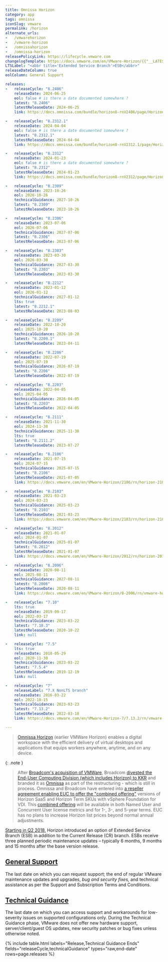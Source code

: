 ```yaml
---
title: Omnissa Horizon
category: app
tags: omnissa
iconSlug: vmware
permalink: /horizon
alternate_urls:
-   /vmwarehorizon
-   /vmware-horizon
-   /omnissahorizon
-   /omnissa-horizon
releasePolicyLink: https://lifecycle.vmware.com
changelogTemplate: https://docs.vmware.com/en/VMware-Horizon/{{"__LATEST__"|replace_first:'.','-'}}/rn/vmware-horizon-{{"__LATEST__"|replace_first:'.','-'|replace:'.',''}}-release-notes/index.html
LTSLabel: "<abbr title='Extended Service Branch'>ESB</abbr>"
releaseDateColumn: true
eolColumn: General Support

releases:
-   releaseCycle: "8.2406"
    releaseDate: 2024-06-25
    eol: false # is there a date documented somewhere ?
    latest: "8.2406"
    latestReleaseDate: 2024-06-25
    link: https://docs.omnissa.com/bundle/horizon8-rnV2406/page/Horizon8-ReleaseNotes.html

-   releaseCycle: "8.2312.1"
    releaseDate: 2024-04-04
    eol: false # is there a date documented somewhere ?
    latest: "8.2312.1"
    latestReleaseDate: 2024-04-04
    link: https://docs.omnissa.com/bundle/horizon8-rnV2312.1/page/Horizon8-ReleaseNotes.html

-   releaseCycle: "8.2312"
    releaseDate: 2024-01-23
    eol: false # is there a date documented somewhere ?
    latest: "8.2312"
    latestReleaseDate: 2024-01-23
    link: https://docs.omnissa.com/bundle/horizon8-rnV2312/page/Horizon8-ReleaseNotes.html

-   releaseCycle: "8.2309"
    releaseDate: 2023-10-26
    eol: 2026-10-26
    technicalGuidance: 2027-10-26
    latest: "8.2309"
    latestReleaseDate: 2023-10-26

-   releaseCycle: "8.2306"
    releaseDate: 2023-07-06
    eol: 2026-07-06
    technicalGuidance: 2027-07-06
    latest: "8.2306"
    latestReleaseDate: 2023-07-06

-   releaseCycle: "8.2303"
    releaseDate: 2023-03-30
    eol: 2026-03-30
    technicalGuidance: 2027-03-30
    latest: "8.2303"
    latestReleaseDate: 2023-03-30

-   releaseCycle: "8.2212"
    releaseDate: 2023-01-12
    eol: 2026-01-12
    technicalGuidance: 2027-01-12
    lts: true
    latest: "8.2212.1"
    latestReleaseDate: 2023-08-03

-   releaseCycle: "8.2209"
    releaseDate: 2022-10-20
    eol: 2025-10-20
    technicalGuidance: 2026-10-20
    latest: "8.2209.1"
    latestReleaseDate: 2023-04-11

-   releaseCycle: "8.2206"
    releaseDate: 2022-07-19
    eol: 2025-07-19
    technicalGuidance: 2026-07-19
    latest: "8.2206"
    latestReleaseDate: 2022-07-19

-   releaseCycle: "8.2203"
    releaseDate: 2022-04-05
    eol: 2025-04-05
    technicalGuidance: 2026-04-05
    latest: "8.2203"
    latestReleaseDate: 2022-04-05

-   releaseCycle: "8.2111"
    releaseDate: 2021-11-30
    eol: 2024-11-30
    technicalGuidance: 2025-11-30
    lts: true
    latest: "8.2111.2"
    latestReleaseDate: 2023-07-27

-   releaseCycle: "8.2106"
    releaseDate: 2021-07-15
    eol: 2024-07-15
    technicalGuidance: 2025-07-15
    latest: "8.2106"
    latestReleaseDate: 2021-07-05
    link: https://docs.vmware.com/en/VMware-Horizon/2106/rn/horizon-2106-release-notes.html

-   releaseCycle: "8.2103"
    releaseDate: 2021-03-23
    eol: 2024-03-23
    technicalGuidance: 2025-03-23
    latest: "8.2103"
    latestReleaseDate: 2021-03-23
    link: https://docs.vmware.com/en/VMware-Horizon/2103/rn/horizon-2103-release-notes.html

-   releaseCycle: "8.2012"
    releaseDate: 2021-01-07
    eol: 2024-01-07
    technicalGuidance: 2025-01-07
    latest: "8.2012"
    latestReleaseDate: 2021-01-07
    link: https://docs.vmware.com/en/VMware-Horizon/2012/rn/horizon-2012-release-notes.html

-   releaseCycle: "8.2006"
    releaseDate: 2020-08-11
    eol: 2025-08-11
    technicalGuidance: 2027-08-11
    latest: "8.2006"
    latestReleaseDate: 2020-08-11
    link: https://docs.vmware.com/en/VMware-Horizon/8-2006/rn/vmware-horizon-8-2006-release-notes/index.html

-   releaseCycle: "7.10"
    lts: true
    releaseDate: 2019-09-17
    eol: 2022-03-17
    technicalGuidance: 2023-03-22
    latest: "7.10.3"
    latestReleaseDate: 2020-10-22
    link: null

-   releaseCycle: "7.5"
    lts: true
    releaseDate: 2018-05-29
    eol: 2020-11-30
    technicalGuidance: 2023-03-22
    latest: "7.5.4"
    latestReleaseDate: 2019-12-19
    link: null

-   releaseCycle: "7"
    releaseLabel: "7.X NonLTS branch"
    releaseDate: 2016-03-22
    eol: 2022-10-15
    technicalGuidance: 2023-03-23
    latest: "7.13.2"
    latestReleaseDate: 2022-03-10
    link: https://docs.vmware.com/en/VMware-Horizon-7/7.13.2/rn/vmware-horizon-7-7132-release-notes/index.html

---
```


> [Omnissa Horizon](https://www.omnissa.com/horizon-8/) (earlier VMWare Horizon) enables a digital workspace with
> the efficient delivery of virtual desktops and applications that equips workers anywhere,
> anytime, and on any device.

{: .note }
> After [Broadcom's acquisition of VMWare](https://investors.broadcom.com/news-releases/news-release-details/broadcom-completes-acquisition-vmware),
> Broadcom [divested the End-User Computing Division
> (which includes Horizon) to KKR](https://media.kkr.com/news-details/?news_id=48701629-ae4d-4d88-b1a9-90a438c6bf6c)
> and branded it as [Omnissa](https://www.omnissa.com/introducing-omnissa-the-former-vmware-end-user-computing-business/) as part of the restructuring - which is still in process.
> Omnissa and Broadcom have entered into [a reseller agreement enabling EUC to offer the "combined offering"](https://www.omnissa.com/setting-the-record-straight-euc-to-continue-to-offer-horizon-with-vsphere-and-vsan/)
> versions of Horizon SaaS and Horizon Term SKUs with vSphere Foundation for VDI. This
> [combined offering](https://kb.omnissa.com/s/article/14804) will be available
> in both Named User and Concurrent User license metrics and for 1-, 3-, and 5-year terms.
> EUC has no plans to increase Horizon list prices beyond normal annual adjustments.

[Starting in Q2 2018,](https://kb.vmware.com/s/article/52845) Horizon introduced an option of
Extended Service Branch (ESB) in addition to the Current Release (CR) branch.  ESBs receive three
planned periodic maintenance updates – typically 6 months, 9 months and 15 months after the base
version release.

## [General Support](https://lifecycle.vmware.com/)

The last date on which you can request support; the end of regular VMware maintenance updates and
upgrades, _bug and security fixes,_ and technical assistance as per the Support and Subscription
Terms and Conditions.

## [Technical Guidance](https://www.vmware.com/support/lifecycle-policies.html)

The last date on which you can access support and workarounds for low-severity issues on supported
configurations only. During the Technical Guidance phase, VMware does not offer new hardware
support, server/client/guest OS updates, new security patches or bug fixes unless otherwise noted.

{% include table.html
   labels="Release,Technical Guidance Ends"
   fields="releaseCycle,technicalGuidance"
   types="raw,end-date"
   rows=page.releases %}
